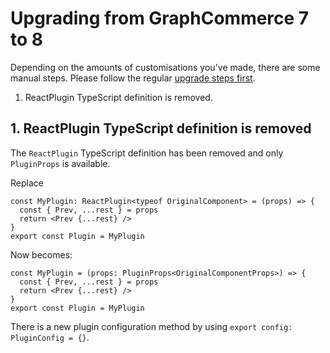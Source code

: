 # Upgrading from GraphCommerce 7 to 8

Depending on the amounts of customisations you've made, there are some manual
steps. Please follow the regular [upgrade steps first](./readme.md).

1. ReactPlugin TypeScript definition is removed.

## 1. ReactPlugin TypeScript definition is removed

The `ReactPlugin` TypeScript definition has been removed and only `PluginProps`
is available.

Replace

```tsx
const MyPlugin: ReactPlugin<typeof OriginalComponent> = (props) => {
  const { Prev, ...rest } = props
  return <Prev {...rest} />
}
export const Plugin = MyPlugin
```

Now becomes:

```tsx
const MyPlugin = (props: PluginProps<OriginalComponentProps>) => {
  const { Prev, ...rest } = props
  return <Prev {...rest} />
}
export const Plugin = MyPlugin
```

There is a new plugin configuration method by using
`export config: PluginConfig = {}`.
